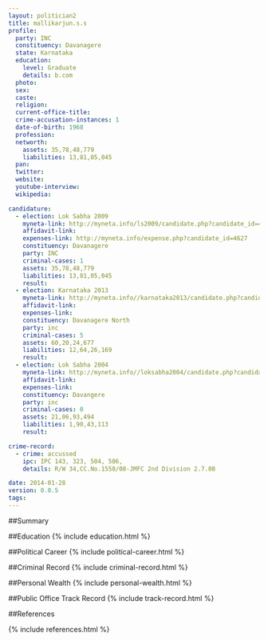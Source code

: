 ```yaml
---
layout: politician2
title: mallikarjun.s.s
profile: 
  party: INC
  constituency: Davanagere
  state: Karnataka
  education: 
    level: Graduate
    details: b.com
  photo: 
  sex: 
  caste: 
  religion: 
  current-office-title: 
  crime-accusation-instances: 1
  date-of-birth: 1968
  profession: 
  networth: 
    assets: 35,78,48,779
    liabilities: 13,81,05,045
  pan: 
  twitter: 
  website: 
  youtube-interview: 
  wikipedia: 

candidature: 
  - election: Lok Sabha 2009
    myneta-link: http://myneta.info/ls2009/candidate.php?candidate_id=4627
    affidavit-link: 
    expenses-link: http://myneta.info/expense.php?candidate_id=4627
    constituency: Davanagere 
    party: INC
    criminal-cases: 1
    assets: 35,78,48,779
    liabilities: 13,81,05,045
    result:  
  - election: Karnataka 2013
    myneta-link: http://myneta.info//karnataka2013/candidate.php?candidate_id=861
    affidavit-link: 
    expenses-link: 
    constituency: Davanagere North 
    party: inc
    criminal-cases: 5
    assets: 60,20,24,677
    liabilities: 12,64,26,169
    result:  
  - election: Lok Sabha 2004
    myneta-link: http://myneta.info//loksabha2004/candidate.php?candidate_id=1718
    affidavit-link: 
    expenses-link: 
    constituency: Davangere 
    party: inc
    criminal-cases: 0
    assets: 21,06,93,494
    liabilities: 1,90,43,113
    result:  

crime-record: 
  - crime: accussed
    ipc: IPC 143, 323, 504, 506,
    details: R/W 34,CC.No.1558/08-JMFC 2nd Division 2.7.08 

date: 2014-01-28
version: 0.0.5
tags: 
---
```

##Summary


##Education
{% include education.html %}


##Political Career
{% include political-career.html %}


##Criminal Record
{% include criminal-record.html %}


##Personal Wealth
{% include personal-wealth.html %}


##Public Office Track Record
{% include track-record.html %}


##References


{% include references.html %}